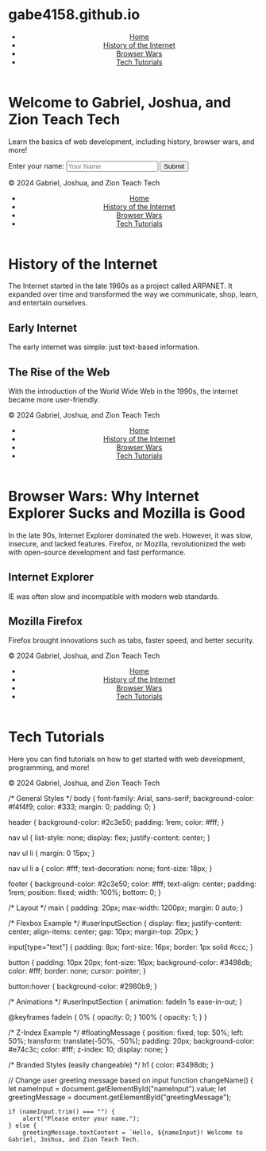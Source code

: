 # gabe4158.github.io


<html lang="en">
<head>
    <meta charset="UTF-8">
    <meta name="viewport" content="width=device-width, initial-scale=1.0">
    <title>Gabriel, Joshua, and Zion Teach Tech</title>
    <link rel="stylesheet" href="css/style.css">
</head>
<body>
    <header>
        <nav>
            <ul>
                <li><a href="index.html">Home</a></li>
                <li><a href="history.html">History of the Internet</a></li>
                <li><a href="browserwars.html">Browser Wars</a></li>
                <li><a href="teachtech.html">Tech Tutorials</a></li>
            </ul>
        </nav>
    </header>
    <main>
        <h1>Welcome to Gabriel, Joshua, and Zion Teach Tech</h1>
        <p>Learn the basics of web development, including history, browser wars, and more!</p>
        <section id="userInputSection">
            <label for="nameInput">Enter your name: </label>
            <input type="text" id="nameInput" placeholder="Your Name">
            <button onclick="changeName()">Submit</button>
            <p id="greetingMessage"></p>
        </section>
    </main>
    <footer>
        <p>&copy; 2024 Gabriel, Joshua, and Zion Teach Tech</p>
    </footer>
    <script src="js/script.js"></script>
</body>
</html>


<!DOCTYPE html>
<html lang="en">
<head>
    <meta charset="UTF-8">
    <meta name="viewport" content="width=device-width, initial-scale=1.0">
    <title>History of the Internet</title>
    <link rel="stylesheet" href="css/style.css">
</head>
<body>
    <header>
        <nav>
            <ul>
                <li><a href="index.html">Home</a></li>
                <li><a href="history.html">History of the Internet</a></li>
                <li><a href="browserwars.html">Browser Wars</a></li>
                <li><a href="teachtech.html">Tech Tutorials</a></li>
            </ul>
        </nav>
    </header>
    <main>
        <h1>History of the Internet</h1>
        <p>The Internet started in the late 1960s as a project called ARPANET. It expanded over time and transformed the way we communicate, shop, learn, and entertain ourselves.</p>
        <section id="internetHistory">
            <h2>Early Internet</h2>
            <p>The early internet was simple: just text-based information.</p>
            <h2>The Rise of the Web</h2>
            <p>With the introduction of the World Wide Web in the 1990s, the internet became more user-friendly.</p>
        </section>
    </main>
    <footer>
        <p>&copy; 2024 Gabriel, Joshua, and Zion Teach Tech</p>
    </footer>
</body>
</html>
<!DOCTYPE html>
<html lang="en">
<head>
    <meta charset="UTF-8">
    <meta name="viewport" content="width=device-width, initial-scale=1.0">
    <title>Browser Wars</title>
    <link rel="stylesheet" href="css/style.css">
</head>
<body>
    <header>
        <nav>
            <ul>
                <li><a href="index.html">Home</a></li>
                <li><a href="history.html">History of the Internet</a></li>
                <li><a href="browserwars.html">Browser Wars</a></li>
                <li><a href="teachtech.html">Tech Tutorials</a></li>
            </ul>
        </nav>
    </header>
    <main>
        <h1>Browser Wars: Why Internet Explorer Sucks and Mozilla is Good</h1>
        <p>In the late 90s, Internet Explorer dominated the web. However, it was slow, insecure, and lacked features. Firefox, or Mozilla, revolutionized the web with open-source development and fast performance.</p>
        <section id="browserComparison">
            <h2>Internet Explorer</h2>
            <p>IE was often slow and incompatible with modern web standards.</p>
            <h2>Mozilla Firefox</h2>
            <p>Firefox brought innovations such as tabs, faster speed, and better security.</p>
        </section>
    </main>
    <footer>
        <p>&copy; 2024 Gabriel, Joshua, and Zion Teach Tech</p>
    </footer>
</body>
</html>
<!DOCTYPE html>
<html lang="en">
<head>
    <meta charset="UTF-8">
    <meta name="viewport" content="width=device-width, initial-scale=1.0">
    <title>Tech Tutorials</title>
    <link rel="stylesheet" href="css/style.css">
</head>
<body>
    <header>
        <nav>
            <ul>
                <li><a href="index.html">Home</a></li>
                <li><a href="history.html">History of the Internet</a></li>
                <li><a href="browserwars.html">Browser Wars</a></li>
                <li><a href="teachtech.html">Tech Tutorials</a></li>
            </ul>
        </nav>
    </header>
    <main>
        <h1>Tech Tutorials</h1>
        <p>Here you can find tutorials on how to get started with web development, programming, and more!</p>
    </main>
    <footer>
        <p>&copy; 2024 Gabriel, Joshua, and Zion Teach Tech</p>
    </footer>
</body>
</html>
/* General Styles */
body {
    font-family: Arial, sans-serif;
    background-color: #f4f4f9;
    color: #333;
    margin: 0;
    padding: 0;
}

header {
    background-color: #2c3e50;
    padding: 1rem;
    color: #fff;
}

nav ul {
    list-style: none;
    display: flex;
    justify-content: center;
}

nav ul li {
    margin: 0 15px;
}

nav ul li a {
    color: #fff;
    text-decoration: none;
    font-size: 18px;
}

footer {
    background-color: #2c3e50;
    color: #fff;
    text-align: center;
    padding: 1rem;
    position: fixed;
    width: 100%;
    bottom: 0;
}

/* Layout */
main {
    padding: 20px;
    max-width: 1200px;
    margin: 0 auto;
}

/* Flexbox Example */
#userInputSection {
    display: flex;
    justify-content: center;
    align-items: center;
    gap: 10px;
    margin-top: 20px;
}

input[type="text"] {
    padding: 8px;
    font-size: 16px;
    border: 1px solid #ccc;
}

button {
    padding: 10px 20px;
    font-size: 16px;
    background-color: #3498db;
    color: #fff;
    border: none;
    cursor: pointer;
}

button:hover {
    background-color: #2980b9;
}

/* Animations */
#userInputSection {
    animation: fadeIn 1s ease-in-out;
}

@keyframes fadeIn {
    0% {
        opacity: 0;
    }
    100% {
        opacity: 1;
    }
}

/* Z-Index Example */
#floatingMessage {
    position: fixed;
    top: 50%;
    left: 50%;
    transform: translate(-50%, -50%);
    padding: 20px;
    background-color: #e74c3c;
    color: #fff;
    z-index: 10;
    display: none;
}

/* Branded Styles (easily changeable) */
h1 {
    color: #3498db;
}

  // Change user greeting message based on input
function changeName() {
    let nameInput = document.getElementById("nameInput").value;
    let greetingMessage = document.getElementById("greetingMessage");

    if (nameInput.trim() === "") {
        alert("Please enter your name.");
    } else {
        greetingMessage.textContent = `Hello, ${nameInput}! Welcome to Gabriel, Joshua, and Zion Teach Tech.
  
